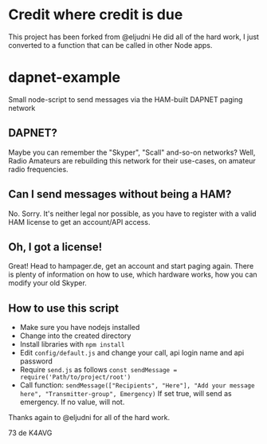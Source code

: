 # Credit where credit is due
This project has been forked from @eljudni
He did all of the hard work, I just converted to a function that can be called in other Node apps.


# dapnet-example
Small node-script to send messages via the HAM-built DAPNET paging network

## DAPNET?
Maybe you can remember the "Skyper", "Scall" and-so-on networks?
Well, Radio Amateurs are rebuilding this network for their use-cases, on amateur radio frequencies.

## Can I send messages without being a HAM?
No. Sorry. It's neither legal nor possible, as you have to register with a valid HAM license to get an account/API access.

## Oh, I got a license!
Great! Head to hampager.de, get an account and start paging again. There is plenty of information on how to use, which hardware works, how you can modify your old Skyper.

## How to use this script
* Make sure you have nodejs installed
* Change into the created directory
* Install libraries with `npm install`
* Edit `config/default.js` and change your call, api login name and api password
* Require `send.js` as follows `const sendMessage = require('Path/to/project/root')`
* Call function: 
      `sendMessage(["Recipients", "Here"], "Add your message here", "Transmitter-group", Emergency)`
                                                                                        If set true, will send as emergency. If no value, will not.

Thanks again to @eljudni for all of the hard work. 

73 de K4AVG
